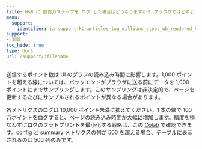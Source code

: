```yaml
---
title: W&B に 数百万ステップを ログ した場合はどうなりますか？ ブラウザではどのように表示されますか？
menu:
  support:
    identifier: ja-support-kb-articles-log_millions_steps_wb_rendered_browser
support:
- 実験
toc_hide: true
type: docs
url: /support/:filename
---
```


送信するポイント数は UI のグラフの読み込み時間に影響します。1,000 ポイントを超える線については、バックエンドがブラウザに送る前にデータを 1,000 ポイントにまでサンプリングします。このサンプリングは非決定的で、ページを更新するたびにサンプルされるポイントが異なる場合があります。

各メトリクスのログは 10,000 ポイント未満に抑えてください。1 本の線で 100 万ポイントをログすると、ページの読み込み時間が大幅に増加します。精度を損なわずにログのフットプリントを最小化する戦略は、この [Colab](https://wandb.me/log-hf-colab) で確認できます。config と summary メトリクスの列が 500 を超える場合、テーブルに表示されるのは 500 列のみです。